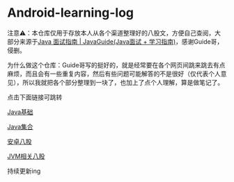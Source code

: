 # Android-learning-log


注意:warning:：本仓库仅用于存放本人从各个渠道整理好的八股文，方便自己查阅，大部分来源于[Java 面试指南 | JavaGuide(Java面试 + 学习指南)](https://javaguide.cn/)，感谢Guide哥，侵删。


为什么做这个仓库：Guide哥写的挺好的，就是经常要在各个网页间跳来跳去有点麻烦，而且会有一些重复内容，然后有些问题可能解答的不是很好（仅代表个人意见），所以我就把各个部分整理到一块了，也加上了点个人理解，算是做笔记了。

点击下面链接可跳转

[Java基础](https://github.com/shuchaia/Android-learning-log/blob/main/Java基础.md)

[Java集合](https://github.com/shuchaia/Android-learning-log/blob/main/Java集合.md)

[安卓八股](https://github.com/shuchaia/Android-learning-log/blob/main/安卓八股.md)

[JVM相关八股](https://github.com/shuchaia/Android-learning-log/blob/main/JVM相关八股.md)

持续更新ing
